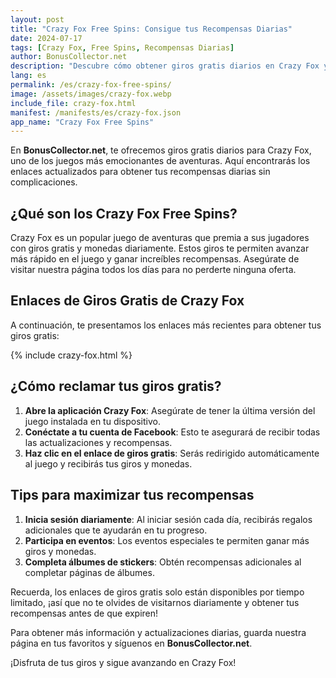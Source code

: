 ```yaml
---
layout: post
title: "Crazy Fox Free Spins: Consigue tus Recompensas Diarias"
date: 2024-07-17
tags: [Crazy Fox, Free Spins, Recompensas Diarias]
author: BonusCollector.net
description: "Descubre cómo obtener giros gratis diarios en Crazy Fox y maximiza tus recompensas en el juego."
lang: es
permalink: /es/crazy-fox-free-spins/
image: /assets/images/crazy-fox.webp
include_file: crazy-fox.html
manifest: /manifests/es/crazy-fox.json
app_name: "Crazy Fox Free Spins"
---
```


En **BonusCollector.net**, te ofrecemos giros gratis diarios para Crazy Fox, uno de los juegos más emocionantes de aventuras. Aquí encontrarás los enlaces actualizados para obtener tus recompensas diarias sin complicaciones.

## ¿Qué son los Crazy Fox Free Spins?

Crazy Fox es un popular juego de aventuras que premia a sus jugadores con giros gratis y monedas diariamente. Estos giros te permiten avanzar más rápido en el juego y ganar increíbles recompensas. Asegúrate de visitar nuestra página todos los días para no perderte ninguna oferta.

## Enlaces de Giros Gratis de Crazy Fox

A continuación, te presentamos los enlaces más recientes para obtener tus giros gratis:

{% include crazy-fox.html %}

## ¿Cómo reclamar tus giros gratis?

1. **Abre la aplicación Crazy Fox**: Asegúrate de tener la última versión del juego instalada en tu dispositivo.
2. **Conéctate a tu cuenta de Facebook**: Esto te asegurará de recibir todas las actualizaciones y recompensas.
3. **Haz clic en el enlace de giros gratis**: Serás redirigido automáticamente al juego y recibirás tus giros y monedas.

## Tips para maximizar tus recompensas

1. **Inicia sesión diariamente**: Al iniciar sesión cada día, recibirás regalos adicionales que te ayudarán en tu progreso.
2. **Participa en eventos**: Los eventos especiales te permiten ganar más giros y monedas.
3. **Completa álbumes de stickers**: Obtén recompensas adicionales al completar páginas de álbumes.

Recuerda, los enlaces de giros gratis solo están disponibles por tiempo limitado, ¡así que no te olvides de visitarnos diariamente y obtener tus recompensas antes de que expiren!

Para obtener más información y actualizaciones diarias, guarda nuestra página en tus favoritos y síguenos en **BonusCollector.net**.

¡Disfruta de tus giros y sigue avanzando en Crazy Fox!
